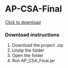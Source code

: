 # AP-CSA-Final

[Click to download](https://github.com/CodingLegend0100/AP-CSA-Final/zipball/release)

### Download instructions

1. Download the project .zip
2. Unzip the folder
3. Open the folder
4. Run AP_CSA_Final.jar
